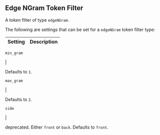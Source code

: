 ## Edge NGram Token Filter

A token filter of type `edgeNGram`.

The following are settings that can be set for a `edgeNGram` token filter type:

Setting | Description  
---|---  
  
`min_gram`

| 

Defaults to `1`.  
  
`max_gram`

| 

Defaults to `2`.  
  
`side`

| 

deprecated. Either `front` or `back`. Defaults to `front`.
